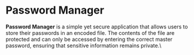 # Password Manager

**Password Manager** is a simple yet secure application that allows users to store their passwords in an encoded file.
The contents of the file are protected and can only be accessed by entering the correct master password, ensuring that sensitive information remains private.\
